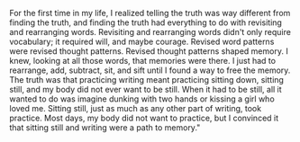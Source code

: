 For the first time in my life, I realized telling the truth was way different from finding the truth, and finding the truth had everything to do with revisiting and rearranging words. Revisiting and rearranging words didn't only require vocabulary; it required will, and maybe courage. Revised word patterns were revised thought patterns. Revised thought patterns shaped memory. I knew, looking at all those words, that memories were there. I just had to rearrange, add, subtract, sit, and sift until I found a way to free the memory. The truth was that practicing writing meant practicing sitting down, sitting still, and my body did not ever want to be still. When it had to be still, all it wanted to do was imagine dunking with two hands or kissing a girl who loved me. Sitting still, just as much as any other part of writing, took practice. Most days, my body did not want to practice, but I convinced it that sitting still and writing were a path to memory."